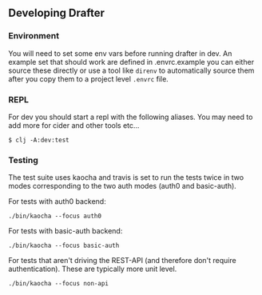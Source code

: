 ## Developing Drafter

### Environment

You will need to set some env vars before running drafter in dev.  An example set that should work are defined in .envrc.example you can either source these directly or use a tool like `direnv` to automatically source them after you copy them to a project level `.envrc` file.

### REPL

For dev you should start a repl with the following aliases.  You may need to add more for cider and other tools etc...

```
$ clj -A:dev:test
```

### Testing

The test suite uses kaocha and travis is set to run the tests twice in two modes corresponding to the two auth modes (auth0 and basic-auth).

For tests with auth0 backend:

```
./bin/kaocha --focus auth0
```

For tests with basic-auth backend:

```
./bin/kaocha --focus basic-auth
```

For tests that aren't driving the REST-API (and therefore don't require authentication).  These are typically more unit level.

```
./bin/kaocha --focus non-api
```
